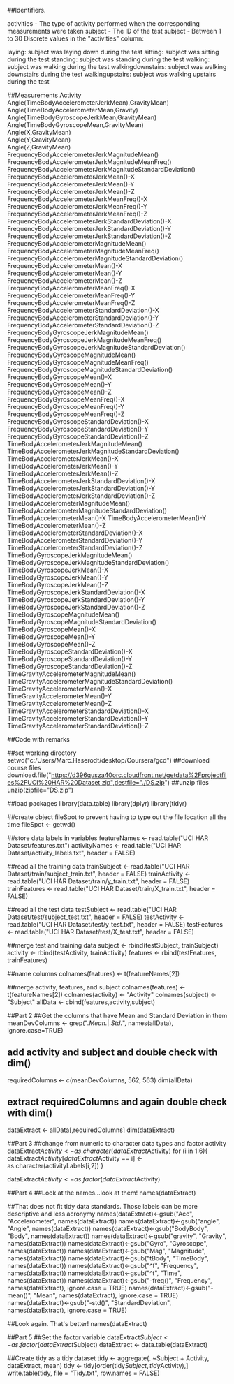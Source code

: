 ##Identifiers.

activities - The type of activity performed when the corresponding measurements were taken
subject - The ID of the test subject - Between 1 to 30
Discrete values in the "activities" column:

laying: subject was laying down during the test
sitting: subject was sitting during the test
standing: subject was standing during the test
walking: subject was walking during the test
walkingdownstairs: subject was walking downstairs during the test
walkingupstairs: subject was walking upstairs during the test

##Measurements
Activity 
Angle(TimeBodyAccelerometerJerkMean),GravityMean)         
Angle(TimeBodyAccelerometerMean,Gravity)                  
Angle(TimeBodyGyroscopeJerkMean,GravityMean)               
Angle(TimeBodyGyroscopeMean,GravityMean)                  
Angle(X,GravityMean)                                      
Angle(Y,GravityMean)                                       
Angle(Z,GravityMean)                                      
FrequencyBodyAccelerometerJerkMagnitudeMean()              
FrequencyBodyAccelerometerJerkMagnitudeMeanFreq()          
FrequencyBodyAccelerometerJerkMagnitudeStandardDeviation()
FrequencyBodyAccelerometerJerkMean()-X                    
FrequencyBodyAccelerometerJerkMean()-Y                     
FrequencyBodyAccelerometerJerkMean()-Z                    
FrequencyBodyAccelerometerJerkMeanFreq()-X                
FrequencyBodyAccelerometerJerkMeanFreq()-Y                 
FrequencyBodyAccelerometerJerkMeanFreq()-Z                
FrequencyBodyAccelerometerJerkStandardDeviation()-X        
FrequencyBodyAccelerometerJerkStandardDeviation()-Y       
FrequencyBodyAccelerometerJerkStandardDeviation()-Z       
FrequencyBodyAccelerometerMagnitudeMean()                 
FrequencyBodyAccelerometerMagnitudeMeanFreq()             
FrequencyBodyAccelerometerMagnitudeStandardDeviation()    
FrequencyBodyAccelerometerMean()-X                         
FrequencyBodyAccelerometerMean()-Y                        
FrequencyBodyAccelerometerMean()-Z                         
FrequencyBodyAccelerometerMeanFreq()-X                     
FrequencyBodyAccelerometerMeanFreq()-Y                    
FrequencyBodyAccelerometerMeanFreq()-Z                     
FrequencyBodyAccelerometerStandardDeviation()-X           
FrequencyBodyAccelerometerStandardDeviation()-Y            
FrequencyBodyAccelerometerStandardDeviation()-Z           
FrequencyBodyGyroscopeJerkMagnitudeMean()                 
FrequencyBodyGyroscopeJerkMagnitudeMeanFreq()             
FrequencyBodyGyroscopeJerkMagnitudeStandardDeviation()    
FrequencyBodyGyroscopeMagnitudeMean()                     
FrequencyBodyGyroscopeMagnitudeMeanFreq()                 
FrequencyBodyGyroscopeMagnitudeStandardDeviation()         
FrequencyBodyGyroscopeMean()-X                            
FrequencyBodyGyroscopeMean()-Y                            
FrequencyBodyGyroscopeMean()-Z                             
FrequencyBodyGyroscopeMeanFreq()-X                        
FrequencyBodyGyroscopeMeanFreq()-Y                        
FrequencyBodyGyroscopeMeanFreq()-Z                        
FrequencyBodyGyroscopeStandardDeviation()-X               
FrequencyBodyGyroscopeStandardDeviation()-Y                
FrequencyBodyGyroscopeStandardDeviation()-Z               
TimeBodyAccelerometerJerkMagnitudeMean()                  
TimeBodyAccelerometerJerkMagnitudeStandardDeviation()     
TimeBodyAccelerometerJerkMean()-X                          
TimeBodyAccelerometerJerkMean()-Y                         
TimeBodyAccelerometerJerkMean()-Z                         
TimeBodyAccelerometerJerkStandardDeviation()-X            
TimeBodyAccelerometerJerkStandardDeviation()-Y             
TimeBodyAccelerometerJerkStandardDeviation()-Z            
TimeBodyAccelerometerMagnitudeMean()                       
TimeBodyAccelerometerMagnitudeStandardDeviation()         
TimeBodyAccelerometerMean()-X
TimeBodyAccelerometerMean()-Y                             
TimeBodyAccelerometerMean()-Z                          
TimeBodyAccelerometerStandardDeviation()-X                
TimeBodyAccelerometerStandardDeviation()-Y                 
TimeBodyAccelerometerStandardDeviation()-Z                
TimeBodyGyroscopeJerkMagnitudeMean()                       
TimeBodyGyroscopeJerkMagnitudeStandardDeviation()         
TimeBodyGyroscopeJerkMean()-X                              
TimeBodyGyroscopeJerkMean()-Y                             
TimeBodyGyroscopeJerkMean()-Z                              
TimeBodyGyroscopeJerkStandardDeviation()-X                
TimeBodyGyroscopeJerkStandardDeviation()-Y                 
TimeBodyGyroscopeJerkStandardDeviation()-Z                
TimeBodyGyroscopeMagnitudeMean()                           
TimeBodyGyroscopeMagnitudeStandardDeviation()             
TimeBodyGyroscopeMean()-X                                  
TimeBodyGyroscopeMean()-Y                                 
TimeBodyGyroscopeMean()-Z                                 
TimeBodyGyroscopeStandardDeviation()-X                    
TimeBodyGyroscopeStandardDeviation()-Y                     
TimeBodyGyroscopeStandardDeviation()-Z                    
TimeGravityAccelerometerMagnitudeMean()                    
TimeGravityAccelerometerMagnitudeStandardDeviation()      
TimeGravityAccelerometerMean()-X                           
TimeGravityAccelerometerMean()-Y                          
TimeGravityAccelerometerMean()-Z                           
TimeGravityAccelerometerStandardDeviation()-X             
TimeGravityAccelerometerStandardDeviation()-Y             
TimeGravityAccelerometerStandardDeviation()-Z             
                      


##Code with remarks

##set working directory
setwd("c:/Users/Marc.Haserodt/desktop/Coursera/gcd")
##download course files
download.file("https://d396qusza40orc.cloudfront.net/getdata%2Fprojectfiles%2FUCI%20HAR%20Dataset.zip",destfile="./DS.zip")
##unzip files
unzip(zipfile="DS.zip")

##load packages
library(data.table)
library(dplyr)
library(tidyr)

##create object fileSpot to prevent having to type out the file location all the time
fileSpot <- getwd()

##store data labels in variables
featureNames <- read.table("UCI HAR Dataset/features.txt")
activityNames <- read.table("UCI HAR Dataset/activity_labels.txt", header = FALSE)

##read all the training data
trainSubject <- read.table("UCI HAR Dataset/train/subject_train.txt", header = FALSE)
trainActivity <- read.table("UCI HAR Dataset/train/y_train.txt", header = FALSE)
trainFeatures <- read.table("UCI HAR Dataset/train/X_train.txt", header = FALSE)

##read all the test data
testSubject <- read.table("UCI HAR Dataset/test/subject_test.txt", header = FALSE)
testActivity <- read.table("UCI HAR Dataset/test/y_test.txt", header = FALSE)
testFeatures <- read.table("UCI HAR Dataset/test/X_test.txt", header = FALSE)

##merge test and training data
subject <- rbind(testSubject, trainSubject)
activity <- rbind(testActivity, trainActivity)
features <- rbind(testFeatures, trainFeatures)

##name columns
colnames(features) <- t(featureNames[2])

##merge activity, features, and subject
colnames(features) <- t(featureNames[2])
colnames(activity) <- "Activity"
colnames(subject) <- "Subject"
allData <- cbind(features,activity,subject)

##Part 2
##Get the columns that have Mean and Standard Deviation in them
meanDevColumns <- grep(".*Mean.*|.*Std.*", names(allData), ignore.case=TRUE)

## add activity and subject and double check with dim()
requiredColumns <- c(meanDevColumns, 562, 563)
dim(allData)

## extract requiredColumns and again double check with dim()
dataExtract <- allData[,requiredColumns]
dim(dataExtract)

##Part 3
##change from numeric to character data types and factor activity
dataExtract$Activity <- as.character(dataExtract$Activity)
for (i in 1:6){
dataExtract$Activity[dataExtract$Activity == i] <- as.character(activityLabels[i,2])
}

dataExtract$Activity <- as.factor(dataExtract$Activity)

##Part 4
##Look at the names...look at them!
names(dataExtract)

##That does not fit tidy data standards.  Those labels can be more descriptive and less acronymy
names(dataExtract)<-gsub("Acc", "Accelerometer", names(dataExtract))
names(dataExtract)<-gsub("angle", "Angle", names(dataExtract))
names(dataExtract)<-gsub("BodyBody", "Body", names(dataExtract))
names(dataExtract)<-gsub("gravity", "Gravity", names(dataExtract))
names(dataExtract)<-gsub("Gyro", "Gyroscope", names(dataExtract))
names(dataExtract)<-gsub("Mag", "Magnitude", names(dataExtract))
names(dataExtract)<-gsub("tBody", "TimeBody", names(dataExtract))
names(dataExtract)<-gsub("^f", "Frequency", names(dataExtract))
names(dataExtract)<-gsub("^t", "Time", names(dataExtract))
names(dataExtract)<-gsub("-freq()", "Frequency", names(dataExtract), ignore.case = TRUE)
names(dataExtract)<-gsub("-mean()", "Mean", names(dataExtract), ignore.case = TRUE)
names(dataExtract)<-gsub("-std()", "StandardDeviation", names(dataExtract), ignore.case = TRUE)

##Look again.  That's better!
names(dataExtract)


##Part 5
##Set the factor variable
dataExtract$Subject <- as.factor(dataExtract$Subject)
dataExtract <- data.table(dataExtract)

##Create tidy as a tidy dataset
tidy <- aggregate(. ~Subject + Activity, dataExtract, mean)
tidy <- tidy[order(tidy$Subject,tidy$Activity),]
write.table(tidy, file = "Tidy.txt", row.names = FALSE)